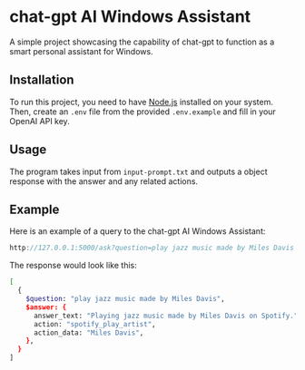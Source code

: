 chat-gpt AI Windows Assistant
=============================

A simple project showcasing the capability of chat-gpt to function as a smart personal assistant for Windows.

Installation
------------

To run this project, you need to have [Node.js](https://nodejs.org/en/) installed on your system. Then, create an `.env` file from the provided `.env.example` and fill in your OpenAI API key.

Usage
-----

The program takes input from `input-prompt.txt` and outputs a object response with the answer and any related actions.

Example
-------

Here is an example of a query to the chat-gpt AI Windows Assistant:


```javascript
http://127.0.0.1:5000/ask?question=play jazz music made by Miles Davis
```

The response would look like this:


```bash
[
  {
    $question: "play jazz music made by Miles Davis",
    $answer: {
      answer_text: "Playing jazz music made by Miles Davis on Spotify.",
      action: "spotify_play_artist",
      action_data: "Miles Davis",
    },
  }
]
```
